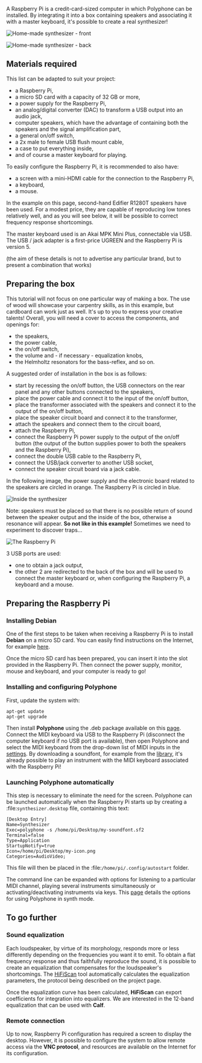A Raspberry Pi is a credit-card-sized computer in which Polyphone can be installed. By integrating it into a box containing speakers and associating it with a master keyboard, it's possible to create a real synthesizer!

![Home-made synthesizer - front](images/synth_front.jpg "Home-made synthesizer - front")

![Home-made synthesizer - back](images/synth_back.jpg "Home-made synthesizer - back")

## Materials required

This list can be adapted to suit your project:
- a Raspberry Pi,
- a micro SD card with a capacity of 32 GB or more,
- a power supply for the Raspberry Pi,
- an analog/digital converter (DAC) to transform a USB output into an audio jack,
- computer speakers, which have the advantage of containing both the speakers and the signal amplification part,
- a general on/off switch,
- a 2x male to female USB flush mount cable,
- a case to put everything inside,
- and of course a master keyboard for playing.

To easily configure the Raspberry Pi, it is recommended to also have:
- a screen with a mini-HDMI cable for the connection to the Raspberry Pi,
- a keyboard,
- a mouse.

In the example on this page, second-hand Edifier R1280T speakers have been used. For a modest price, they are capable of reproducing low tones relatively well, and as you will see below, it will be possible to correct frequency response shortcomings.

The master keyboard used is an Akai MPK Mini Plus, connectable via USB. The USB / jack adapter is a first-price UGREEN and the Raspberry Pi is version 5.

(the aim of these details is not to advertise any particular brand, but to present a combination that works)

## Preparing the box

This tutorial will not focus on one particular way of making a box. The use of wood will showcase your carpentry skills, as in this example, but cardboard can work just as well. It's up to you to express your creative talents! Overall, you will need a cover to access the components, and openings for:
- the speakers,
- the power cable,
- the on/off switch,
- the volume and - if necessary - equalization knobs,
- the Helmholtz resonators for the bass-reflex, and so on.

A suggested order of installation in the box is as follows:
- start by recessing the on/off button, the USB connectors on the rear panel and any other buttons connected to the speakers,
- place the power cable and connect it to the input of the on/off button,
- place the transformer associated with the speakers and connect it to the output of the on/off button,
- place the speaker circuit board and connect it to the transformer,
- attach the speakers and connect them to the circuit board,
- attach the Raspberry Pi,
- connect the Raspberry Pi power supply to the output of the on/off button (the output of the button supplies power to both the speakers and the Raspberry Pi),
- connect the double USB cable to the Raspberry Pi,
- connect the USB/jack converter to another USB socket,
- connect the speaker circuit board via a jack cable.

In the following image, the power supply and the electronic board related to the speakers are circled in orange. The Raspberry Pi is circled in blue.

![Inside the synthesizer](images/synth_inside.jpg "Inside the synthesizer")

Note: speakers must be placed so that there is no possible return of sound between the speaker output and the inside of the box, otherwise a resonance will appear. **So not like in this example!** Sometimes we need to experiment to discover traps...

![The Raspberry Pi](images/synth_raspberry_pi.jpg "The Raspberry Pi")

3 USB ports are used:
- one to obtain a jack output,
- the other 2 are redirected to the back of the box and will be used to connect the master keyboard or, when configuring the Raspberry Pi, a keyboard and a mouse.

## Preparing the Raspberry Pi

### Installing Debian

One of the first steps to be taken when receiving a Raspberry Pi is to install **Debian** on a micro SD card. You can easily find instructions on the Internet, for example [here](https://www.raspberrypi.com/documentation/computers/getting-started.html#installing-the-operating-system).

Once the micro SD card has been prepared, you can insert it into the slot provided in the Raspberry Pi. Then connect the power supply, monitor, mouse and keyboard, and your computer is ready to go!

### Installing and configuring Polyphone

First, update the system with:

```
apt-get update
apt-get upgrade
```

Then install **Polyphone** using the .deb package available on this [page](software). Connect the MIDI keyboard via USB to the Raspberry Pi (disconnect the computer keyboard if no USB port is available), then open Polyphone and select the MIDI keyboard from the drop-down list of MIDI inputs in the [settings](manual/settings.md#doc_general). By downloading a soundfont, for example from the [library](soundfonts), it's already possible to play an instrument with the MIDI keyboard associated with the Raspberry Pi!

### Launching Polyphone automatically

This step is necessary to eliminate the need for the screen. Polyphone can be launched automatically when the Raspberry Pi starts up by creating a :file:`synthesizer.desktop` file, containing this text:

```
[Desktop Entry]
Name=Synthesizer
Exec=polyphone -s /home/pi/Desktop/my-soundfont.sf2
Terminal=false
Type=Application
StartupNotify=true
Icon=/home/pi/Desktop/my-icon.png
Categories=AudioVideo;
```

This file will then be placed in the :file:`/home/pi/.config/autostart` folder. 

The command line can be expanded with options for listening to a particular MIDI channel, playing several instruments simultaneously or activating/deactivating instruments via keys. This [page](tutorials/use-polyphone-as-a-synthesizer.md) details the options for using Polyphone in synth mode.

## To go further

### Sound equalization

Each loudspeaker, by virtue of its morphology, responds more or less differently depending on the frequencies you want it to emit. To obtain a flat frequency response and thus faithfully reproduce the sound, it is possible to create an equalization that compensates for the loudspeaker's shortcomings. The [HiFiScan](https://github.com/erdewit/HiFiScan) tool automatically calculates the equalization parameters, the protocol being described on the project page.

Once the equalization curve has been calculated, **HiFiScan** can export coefficients for integration into equalizers. We are interested in the 12-band equalization that can be used with **Calf**.

### Remote connection

Up to now, Raspberry Pi configuration has required a screen to display the desktop. However, it is possible to configure the system to allow remote access via the **VNC protocol**, and resources are available on the Internet for its configuration.
